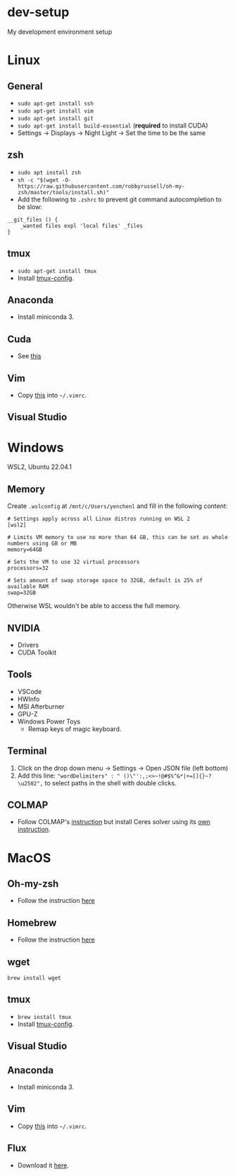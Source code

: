 # dev-setup
My development environment setup

# Linux

## General
- `sudo apt-get install ssh`
- `sudo apt-get install vim`
- `sudo apt-get install git`
- `sudo apt-get install build-essential` (**required** to install CUDA)
- Settings -> Displays -> Night Light -> Set the time to be the same

## zsh

- `sudo apt install zsh`
- `sh -c "$(wget -O- https://raw.githubusercontent.com/robbyrussell/oh-my-zsh/master/tools/install.sh)"`
- Add the following to `.zshrc` to prevent git command autocompletion to be slow:
```
__git_files () { 
    _wanted files expl 'local files' _files     
}
```

## tmux

- `sudo apt-get install tmux`
- Install [tmux-config](https://github.com/tony/tmux-config).

## Anaconda
- Install miniconda 3.

## Cuda
- See [this](https://medium.com/@exesse/cuda-10-1-installation-on-ubuntu-18-04-lts-d04f89287130)

## Vim
- Copy [this](https://github.com/amix/vimrc/blob/master/vimrcs/basic.vim) into `~/.vimrc`.

## Visual Studio

# Windows

WSL2, Ubuntu 22.04.1

## Memory
Create `.wslconfig` at `/mnt/c/Users/yenchenl` and fill in the following content:
```
# Settings apply across all Linux distros running on WSL 2
[wsl2]

# Limits VM memory to use no more than 64 GB, this can be set as whole numbers using GB or MB
memory=64GB 

# Sets the VM to use 32 virtual processors
processors=32

# Sets amount of swap storage space to 32GB, default is 25% of available RAM
swap=32GB
```
Otherwise WSL wouldn't be able to access the full memory.

## NVIDIA

- Drivers
- CUDA Toolkit

## Tools

- VSCode
- HWInfo
- MSI Afterburner
- GPU-Z
- Windows Power Toys
    - Remap keys of magic keyboard.

## Terminal

1. Click on the drop down menu -> Settings -> Open JSON file (left bottom)
2. Add this line: `"wordDelimiters" : " ()\"':,;<>~!@#$%^&*|+=[]{}~?\u2502",` to select paths in the shell with double clicks. 

## COLMAP

- Follow COLMAP's [instruction](https://colmap.github.io/install.html#linux) but install Ceres solver using its [own instruction](http://ceres-solver.org/installation.html). 

# MacOS

## Oh-my-zsh
- Follow the instruction [here](https://ohmyz.sh/)

## Homebrew
- Follow the instruction [here](https://brew.sh/)

## wget
`brew install wget`

## tmux

- `brew install tmux`
- Install [tmux-config](https://github.com/tony/tmux-config).

## Visual Studio

## Anaconda
- Install miniconda 3.

## Vim
- Copy [this](https://github.com/amix/vimrc/blob/master/vimrcs/basic.vim) into `~/.vimrc`.

## Flux
- Download it [here](https://justgetflux.com/).
